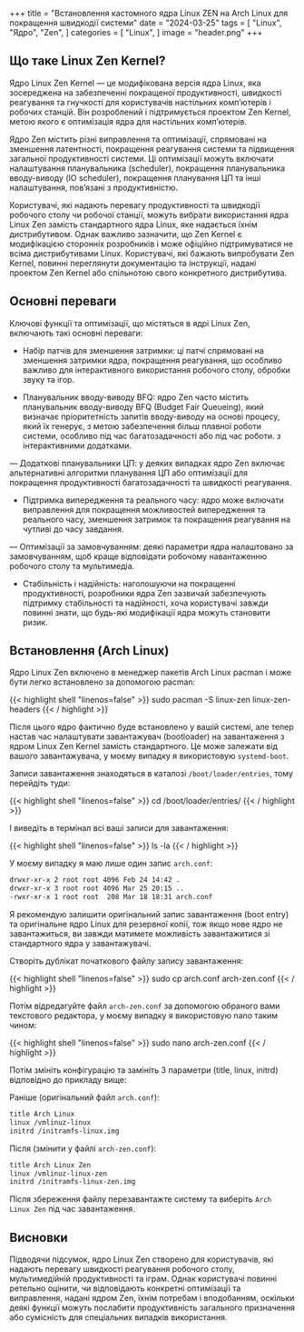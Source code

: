 +++
title = "Встановлення кастомного ядра Linux ZEN на Arch Linux для покращення швидкодії системи"
date = "2024-03-25"
tags = [
    "Linux",
    "Ядро",
    "Zen",
]
categories = [
    "Linux",
]
image = "header.png"
+++

## Що таке Linux Zen Kernel?

Ядро Linux Zen Kernel — це модифікована версія ядра Linux, яка зосереджена на забезпеченні покращеної продуктивності, швидкості реагування та гнучкості для користувачів настільних комп’ютерів і робочих станцій. Він розроблений і підтримується проектом Zen Kernel, метою якого є оптимізація ядра для настільних комп’ютерів.

Ядро Zen містить різні виправлення та оптимізації, спрямовані на зменшення латентності, покращення реагування системи та підвищення загальної продуктивності системи. Ці оптимізації можуть включати налаштування планувальника (scheduler), покращення планувальника вводу-виводу (IO scheduler), покращення планування ЦП та інші налаштування, пов’язані з продуктивністю.

Користувачі, які надають перевагу продуктивності та швидкодії робочого столу чи робочої станції, можуть вибрати використання ядра Linux Zen замість стандартного ядра Linux, яке надається їхнім дистрибутивом. Однак важливо зазначити, що Zen Kernel є модифікацією сторонніх розробників і може офіційно підтримуватися не всіма дистрибутивами Linux. Користувачі, які бажають випробувати Zen Kernel, повинні переглянути документацію та інструкції, надані проектом Zen Kernel або спільнотою свого конкретного дистрибутива.

## Основні переваги

Ключові функції та оптимізації, що містяться в ядрі Linux Zen, включають такі основні переваги:

- Набір патчів для зменшення затримки: ці патчі спрямовані на зменшення затримки ядра, покращення реагування, що особливо важливо для інтерактивного використання робочого столу, обробки звуку та ігор.

- Планувальник вводу-виводу BFQ: ядро Zen часто містить планувальник вводу-виводу BFQ (Budget Fair Queueing), який визначає пріоритетність запитів вводу-виводу на основі процесу, який їх генерує, з метою забезпечення більш плавної роботи системи, особливо під час багатозадачності або під час роботи. з інтерактивними додатками.

— Додаткові планувальники ЦП: у деяких випадках ядро Zen включає альтернативні алгоритми планування ЦП або оптимізації для покращення продуктивності багатозадачності та швидкості реагування.

- Підтримка випередження та реального часу: ядро може включати виправлення для покращення можливостей випередження та реального часу, зменшення затримок та покращення реагування на чутливі до часу завдання.

— Оптимізації за замовчуванням: деякі параметри ядра налаштовано за замовчуванням, щоб краще відповідати робочому навантаженню робочого столу та мультимедіа.

- Стабільність і надійність: наголошуючи на покращенні продуктивності, розробники ядра Zen зазвичай забезпечують підтримку стабільності та надійності, хоча користувачі завжди повинні знати, що будь-які модифікації ядра можуть становити ризик.

## Встановлення (Arch Linux)

Ядро Linux Zen включено в менеджер пакетів Arch Linux pacman і може бути легко встановлено за допомогою pacman:

{{< highlight shell "linenos=false" >}}
sudo pacman -S linux-zen linux-zen-headers
{{< / highlight >}}

Після цього ядро фактично буде встановлено у вашій системі, але тепер настав час налаштувати завантажувач (bootloader) на завантаження з ядром Linux Zen Kernel замість стандартного. Це може залежати від вашого завантажувача, у моєму випадку я використовую `systemd-boot`.

Записи завантаження знаходяться в каталозі `/boot/loader/entries`, тому перейдіть туди:

{{< highlight shell "linenos=false" >}}
cd /boot/loader/entries/
{{< / highlight >}}

І виведіть в термінал всі ваші записи для завантаження:

{{< highlight shell "linenos=false" >}}
ls -la
{{< / highlight >}}

У моєму випадку я маю лише один запис `arch.conf`:

```bash
drwxr-xr-x 2 root root 4096 Feb 24 14:42 .
drwxr-xr-x 3 root root 4096 Mar 25 20:15 ..
-rwxr-xr-x 1 root root  208 Mar 18 18:31 arch.conf
```

Я рекомендую залишити оригінальний запис завантаження (boot entry) та оригінальне ядро Linux для резервної копії, тож якщо нове ядро не завантажиться, ви завжди матимете можливість завантажитися зі стандартного ядра у завантажувачі.

Створіть дублікат початкового файлу запису завантаження:

{{< highlight shell "linenos=false" >}}
sudo cp arch.conf arch-zen.conf
{{< / highlight >}}

Потім відредагуйте файл `arch-zen.conf` за допомогою обраного вами текстового редактора, у моєму випадку я використовую nano таким чином:

{{< highlight shell "linenos=false" >}}
sudo nano arch-zen.conf
{{< / highlight >}}

Потім змініть конфігурацію та замініть 3 параметри (title, linux, initrd) відповідно до прикладу вище:

Раніше (оригінальний файл `arch.conf`):

```bash
title Arch Linux
linux /vmlinuz-linux
initrd /initramfs-linux.img
```

Після (змінити у файлі `arch-zen.conf`):

```bash
title Arch Linux Zen
linux /vmlinuz-linux-zen
initrd /initramfs-linux-zen.img
```

Після збереження файлу перезавантажте систему та виберіть `Arch Linux Zen` під час завантаження.

## Висновки

Підводячи підсумок, ядро Linux Zen створено для користувачів, які надають перевагу швидкості реагування робочого столу, мультимедійній продуктивності та іграм. Однак користувачі повинні ретельно оцінити, чи відповідають конкретні оптимізації та виправлення, надані ядром Zen, їхнім потребам і вподобанням, оскільки деякі функції можуть послабити продуктивність загального призначення або сумісність для спеціальних випадків використання.
